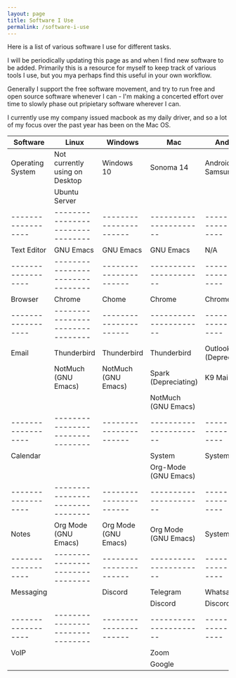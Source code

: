 ```yaml
---
layout: page
title: Software I Use
permalink: /software-i-use
---
```


Here is a list of various software I use for different tasks. 

I will be periodically updating this page as and when I find new software to be added. Primarily this is a resource for myself to keep track of various tools I use, but you mya perhaps find this useful in your own workflow.

Generally I support the free software movement, and try to run free and open source software whenever I can - I'm making a concerted effort over time to slowly phase out pripietary software wherever I can.

I currently use my company issued macbook as my daily driver, and so a lot of my focus over the past year has been on the Mac OS. 

| Software         | Linux                          | Windows              | Mac                  | Android                |
|------------------|--------------------------------|----------------------|----------------------|------------------------|
| Operating System | Not currently using on Desktop | Windows 10           | Sonoma 14            | Android 14 Samsung     |
|                  | Ubuntu Server                  |                      |                      |                        |
|------------------|--------------------------------|----------------------|----------------------|------------------------|
| Text Editor      | GNU Emacs                      | GNU Emacs            | GNU Emacs            | N/A                    |
|------------------|--------------------------------|----------------------|----------------------|------------------------|
| Browser          | Chrome                         | Chome                | Chrome               | Chrome                 |
|------------------|--------------------------------|----------------------|----------------------|------------------------|
| Email            | Thunderbird                    | Thunderbird          | Thunderbird          | Outlook (Depreciating) |
|                  | NotMuch (GNU Emacs)            | NotMuch (GNU Emacs)  | Spark (Depreciating) | K9 Mail                |
|                  |                                |                      | NotMuch (GNU Emacs)  |                        |
|------------------|--------------------------------|----------------------|----------------------|------------------------|
| Calendar         |                                |                      | System               | System                 |
|                  |                                |                      | Org-Mode (GNU Emacs) |                        |
|------------------|--------------------------------|----------------------|----------------------|------------------------|
| Notes            | Org Mode (GNU Emacs)           | Org Mode (GNU Emacs) | Org Mode (GNU Emacs) | System                 |
|------------------|--------------------------------|----------------------|----------------------|------------------------|
| Messaging        |                                | Discord              | Telegram             | Whatsapp               |
|                  |                                |                      | Discord              | Discord                |
|------------------|--------------------------------|----------------------|----------------------|------------------------|
| VoIP             |                                |                      | Zoom                 |                        |
|                  |                                |                      | Google               |                        |
